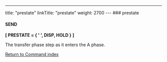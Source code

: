 ---
title: "prestate"
linkTitle: "prestate"
weight: 2700
--- ### prestate

#### SEND

****[ PRESTATE = { ' ', DISP, HOLD } ]****

The transfer phase step as it enters the A phase.

[Return to Command index](../../)
